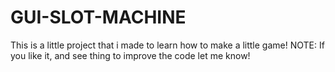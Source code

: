 # GUI-SLOT-MACHINE
This is a little project that i made to learn how to make a little game!
NOTE: If you like it, and see thing to improve the code let me know!
